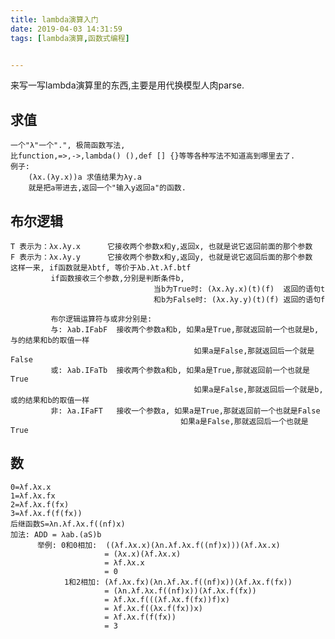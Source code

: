 ```yaml
---
title: lambda演算入门
date: 2019-04-03 14:31:59
tags: [lambda演算,函数式编程]


---
```

来写一写lambda演算里的东西,主要是用代换模型人肉parse.
## 求值
    一个"λ"一个".", 极简函数写法,
    比function,=>,->,lambda() (),def [] {}等等各种写法不知道高到哪里去了.
    例子:
        (λx.(λy.x))a 求值结果为λy.a 
        就是把a带进去,返回一个"输入y返回a"的函数.

## 布尔逻辑    
    T 表示为：λx.λy.x      它接收两个参数x和y,返回x, 也就是说它返回前面的那个参数
    F 表示为：λx.λy.y      它接收两个参数x和y,返回y, 也就是说它返回后面的那个参数
    这样一来, if函数就是λbtf, 等价于λb.λt.λf.btf
             if函数接收三个参数,分别是判断条件b,
                                    当b为True时: (λx.λy.x)(t)(f)  返回的语句t 
                                    和b为False时: (λx.λy.y)(t)(f) 返回的语句f

             布尔逻辑运算符与或非分别是:
             与: λab.IFabF  接收两个参数a和b, 如果a是True,那就返回前一个也就是b,与的结果和b的取值一样
                                             如果a是False,那就返回后一个就是False
             或: λab.IFaTb  接收两个参数a和b, 如果a是True,那就返回前一个也就是True
                                             如果a是False,那就返回后一个就是b,或的结果和b的取值一样
             非: λa.IFaFT   接收一个参数a, 如果a是True,那就返回前一个也就是False
                                          如果a是False,那就返回后一个也就是True

## 数
    0=λf.λx.x
    1=λf.λx.fx
    2=λf.λx.f(fx)
    3=λf.λx.f(f(fx))
    后继函数S=λn.λf.λx.f((nf)x)
    加法: ADD = λab.(aS)b
          举例: 0和0相加:  ((λf.λx.x)(λn.λf.λx.f((nf)x)))(λf.λx.x)
                         = (λx.x)(λf.λx.x)
                         = λf.λx.x
                         = 0
                1和2相加: (λf.λx.fx)(λn.λf.λx.f((nf)x))(λf.λx.f(fx))
                         = (λn.λf.λx.f((nf)x))(λf.λx.f(fx))
                         = λf.λx.f(((λf.λx.f(fx))f)x)
                         = λf.λx.f((λx.f(fx))x)
                         = λf.λx.f(f(fx))
                         = 3
